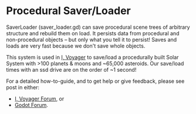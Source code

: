 # Procedural Saver/Loader
SaverLoader (saver_loader.gd) can save procedural scene trees of arbitrary structure and rebuild them on load. It persists data from procedural and non-procedural objects – but only what you tell it to persist! Saves and loads are very fast because we don't save whole objects.

This system is used in [I, Voyager](https://ivoyager.dev) to save/load a procedurally built Solar System with >100 planets & moons and ~65,000 asteroids. Our save/load times with an ssd drive are on the order of ~1 second!

For a detailed how-to-guide, and to get help or give feedback, please see post in either:
* [I, Voyager Forum](https://ivoyager.dev/forum/index.php?p=/discussion/26/how-to-guide-save-load-persistence-in-your-project), or
* [Godot Forum](https://godotforums.org/discussion/21507/saverloader-save-load-procedural-scene-trees-of-arbitrary-structure).
